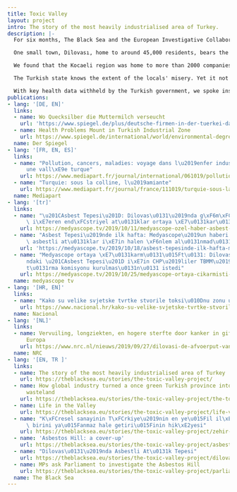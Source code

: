 ```yaml
---
title: Toxic Valley
layout: project
intro: The story of the most heavily industrialised area of Turkey.
description: |-
  For six months, The Black Sea and the European Investigative Collaborations network have investigated the public health crisis in Kocaeli, the most heavily industrialised region in Turkey. We have revealed of a pattern of chemical dumping and polluting that has led to a widespread health crisis in the region.

  One small town, Dilovası, home to around 45,000 residents, bears the most serious consequences of three decades of unbridled industrial development, with widespread health problems among the locals, filthy air, soil, and waters, caused by uncontrolled pollution.

  We found that the Kocaeli region was home to more than 2000 companies, with around 15 percent of these having some foreign ownership, and most from the EU. German companies are at the top of the list.

  The Turkish state knows the extent of the locals' misery. Yet it not only ignores the scientific evidence, it actively encourages new polluting businesses to the area.

  With key health data withheld by the Turkish government, we spoke instead with dozens of locals; adults and children with serious, chronic health problems, and with doctors and other professionals who are too scared to speak about an ongoing public health disaster. Independent studies have shown that even mother’s breast-milk and newborn babies are affected by unhealthy levels of contaminants.
publications: 
- lang: '[DE, EN]'
  links:
  - name: Wo Quecksilber die Muttermilch verseucht
    url: 'https://www.spiegel.de/plus/deutsche-firmen-in-der-tuerkei-das-umweltdesaster-in-der-provinz-kocaeli-a-00000000-0002-0001-0000-000166156983-amp '
  - name: Health Problems Mount in Turkish Industrial Zone
    url: https://www.spiegel.de/international/world/environmental-degredation-in-turkish-industrial-zone-a-1289694.html
  name: Der Spiegel
- lang: '[FR, EN, ES]'
  links:
  - name: "Pollution, cancers, maladies: voyage dans l\u2019enfer industriel d\u2019\
      une vall\xE9e turque"
    url: https://www.mediapart.fr/journal/international/061019/pollution-cancers-maladies-voyage-dans-l-enfer-industriel-d-une-vallee-turque?onglet=full
  - name: "Turquie: sous la colline, l\u2019amiante"
    url: https://www.mediapart.fr/journal/france/111019/turquie-sous-la-colline-l-amiante
  name: Mediapart
- lang: '[tr]'
  links:
  - name: "\u201CAsbest Tepesi\u201D: Dilovas\u0131\u2019nda g\xF6m\xFCl\xFC, asbest\
      \ i\xE7eren end\xFCstriyel at\u0131klar ortaya \xE7\u0131kar\u0131ld\u0131"
    url: https://medyascope.tv/2019/10/11/medyascope-ozel-haber-asbest-tepesi-dilovasinda-gomulu-asbest-iceren-endustriyel-atiklar-ortaya-cikarildi/
  - name: "Asbest Tepesi\u2019nde ilk hafta: Medyascope\u2019un haberi sonras\u0131\
      \ asbestli at\u0131klar i\xE7in halen \xF6nlem al\u0131nmad\u0131"
    url: 'https://medyascope.tv/2019/10/18/asbest-tepesinde-ilk-hafta-medyascopeun-haberi-sonrasi-asbestli-atiklar-icin-halen-onlem-alinmadi/ '
  - name: "Medyascope ortaya \xE7\u0131karm\u0131\u015Ft\u0131: Dilovas\u0131\u2019\
      ndaki \u201CAsbest Tepesi\u201D i\xE7in CHP\u2019liler TBMM\u2019de ara\u015F\
      t\u0131rma komisyonu kurulmas\u0131n\u0131 istedi"
    url: https://medyascope.tv/2019/10/25/medyascope-ortaya-cikarmisti-dilovasindaki-asbest-tepesi-icin-chpliler-tbmmde-arastirma-komisyonu-kurulmasini-istedi/
  name: medyascope tv
- lang: '[HR, EN]'
  links:
  - name: "Kako su velike svjetske tvrtke stvorile toksi\u010Dnu zonu u blizini Istanbula"
    url: https://www.nacional.hr/kako-su-velike-svjetske-tvrtke-stvorile-toksicnu-zonu-u-blizini-istanbula/
  name: Nacional
- lang: '[NL]'
  links:
  - name: Vervuiling, longziekten, en hogere sterfte door kanker in gifvallei van
      Europa
    url: https://www.nrc.nl/nieuws/2019/09/27/dilovasi-de-afvoerput-van-europa-a3974894
  name: NRC
- lang: '[EN, TR ]'
  links:
  - name: The story of the most heavily industrialised area of Turkey
    url: https://theblacksea.eu/stories/the-toxic-valley-project/
  - name: How global industry turned a once green Turkish province into an environmental
      wasteland
    url: https://theblacksea.eu/stories/the-toxic-valley-project/the-toxic-valley/
  - name: Life in the Valley
    url: https://theblacksea.eu/stories/the-toxic-valley-project/life-valley/
  - name: "K\xFCresel sanayinin T\xFCrkiye\u2019nin en ye\u015Fil il\xE7elerinden\
      \ birini ya\u015Fanmaz hale getiri\u015Finin hik\xE2yesi"
    url: https://theblacksea.eu/stories/the-toxic-valley-project/zehir-vadisi-dilovasi/
  - name: 'Asbestos Hill: a cover-up'
    url: https://theblacksea.eu/stories/the-toxic-valley-project/asbestos-hill/
  - name: "Dilovas\u0131\u2019nda Asbestli At\u0131k Tepesi"
    url: https://theblacksea.eu/stories/the-toxic-valley-project/dilovasi-asbestli-atik-tepesi/
  - name: MPs ask Parliament to investigate the Asbestos Hill
    url: https://theblacksea.eu/stories/the-toxic-valley-project/parliament-investigate-asbestos-hill/
  name: The Black Sea
---
```


